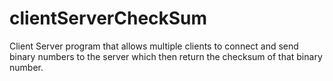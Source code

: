 # clientServerCheckSum
Client Server program that allows multiple clients to connect and send binary numbers to the server which then return the checksum of that binary number.
